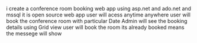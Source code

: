 i create a conference room booking web app using asp.net and ado.net and mssql
it is open source web app user will acess anytime anywhere 
user will book the conference room with particular Date
Admin will see the booking details using Grid view 
user will book the room its already booked means the messege will show 
